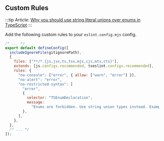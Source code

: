 ## Custom Rules

:::tip
Article: [Why you should use string literal unions over enums in TypeScript](/articles/why-you-should-use-string-literal-unions-over-enums-in-typescript)
:::

Add the following custom rules to your `eslint.config.mjs` config.

```js title="eslint.config.mjs" {7-18}
/* ... */
export default defineConfig([
  includeIgnoreFile(gitignorePath),
  {
    files: ["**/*.{js,jsx,ts,tsx,mjs,cjs,mts,cts}"],
    extends: [js.configs.recommended, tseslint.configs.recommended],
    rules: {
      "no-console": ["error", { allow: ["warn", "error"] }],
      "no-alert": "error",
      "no-restricted-syntax": [
        "error",
        {
          selector: "TSEnumDeclaration",
          message:
            "Enums are forbidden. Use string union types instead. Example: type Suit = 'HEARTS' | 'DIAMONDS' | 'SPADES' | 'CLUBS';",
        },
      ],
    },
  },
  /* ... */
]);
```
